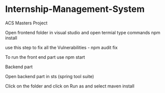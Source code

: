 # Internship-Management-System

ACS Masters Project

Open frontend folder in visual studio and open termial type commands npm install

use this step to fix all the Vulnerabilities - npm audit fix

To run the front end part use npm start

Backend part

Open backend part in sts (spring tool suite)

Click on the folder and click on Run as and select maven install


